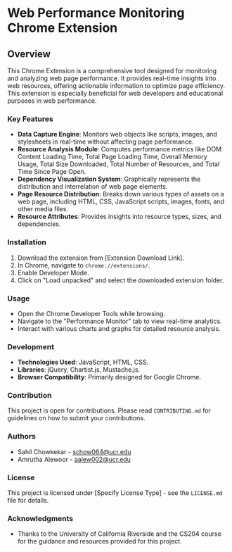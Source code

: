 # Web Performance Monitoring Chrome Extension

## Overview

This Chrome Extension is a comprehensive tool designed for monitoring and analyzing web page performance. It provides real-time insights into web resources, offering actionable information to optimize page efficiency. This extension is especially beneficial for web developers and educational purposes in web performance.

### Key Features

- **Data Capture Engine**: Monitors web objects like scripts, images, and stylesheets in real-time without affecting page performance.
- **Resource Analysis Module**: Computes performance metrics like DOM Content Loading Time, Total Page Loading Time, Overall Memory Usage, Total Size Downloaded, Total Number of Resources, and Total Time Since Page Open.
- **Dependency Visualization System**: Graphically represents the distribution and interrelation of web page elements.
- **Page Resource Distribution**: Breaks down various types of assets on a web page, including HTML, CSS, JavaScript scripts, images, fonts, and other media files.
- **Resource Attributes**: Provides insights into resource types, sizes, and dependencies.

### Installation

1. Download the extension from [Extension Download Link].
2. In Chrome, navigate to `chrome://extensions/`.
3. Enable Developer Mode.
4. Click on "Load unpacked" and select the downloaded extension folder.

### Usage

- Open the Chrome Developer Tools while browsing.
- Navigate to the "Performance Monitor" tab to view real-time analytics.
- Interact with various charts and graphs for detailed resource analysis.

### Development

- **Technologies Used**: JavaScript, HTML, CSS.
- **Libraries**: jQuery, Chartist.js, Mustache.js.
- **Browser Compatibility**: Primarily designed for Google Chrome.

### Contribution

This project is open for contributions. Please read `CONTRIBUTING.md` for guidelines on how to submit your contributions.

### Authors

- Sahil Chowkekar - schow064@ucr.edu
- Amrutha Alewoor - aalew002@ucr.edu

### License

This project is licensed under [Specify License Type] - see the `LICENSE.md` file for details.

### Acknowledgments

- Thanks to the University of California Riverside and the CS204 course for the guidance and resources provided for this project.
